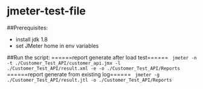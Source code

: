 # jmeter-test-file

##Prerequisites:
- install jdk 1.8
- set JMeter home in env variables

##Run the script:
======report generate after load test======
``` jmeter -n -t ./Customer_Test_API/customer_api.jmx -l ./Customer_Test_API/result.xml -e -o ./Customer_Test_API/Reports```
======report generate from existing log======
``` jmeter -g ./Customer_Test_API/result.jtl -o ./Customer_Test_API/Reports```
